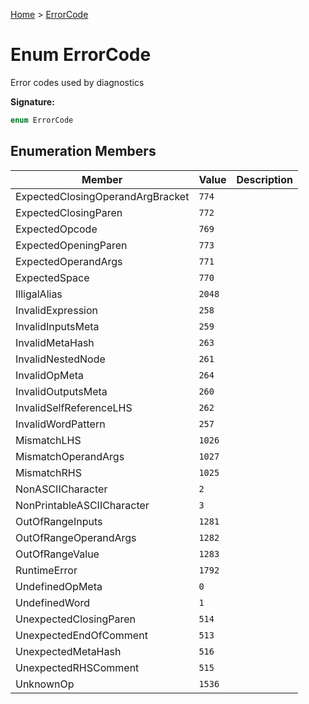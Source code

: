 [Home](../index.md) &gt; [ErrorCode](./errorcode.md)

# Enum ErrorCode

Error codes used by diagnostics

<b>Signature:</b>

```typescript
enum ErrorCode 
```

## Enumeration Members

|  Member | Value | Description |
|  --- | --- | --- |
|  ExpectedClosingOperandArgBracket | `774` |  |
|  ExpectedClosingParen | `772` |  |
|  ExpectedOpcode | `769` |  |
|  ExpectedOpeningParen | `773` |  |
|  ExpectedOperandArgs | `771` |  |
|  ExpectedSpace | `770` |  |
|  IlligalAlias | `2048` |  |
|  InvalidExpression | `258` |  |
|  InvalidInputsMeta | `259` |  |
|  InvalidMetaHash | `263` |  |
|  InvalidNestedNode | `261` |  |
|  InvalidOpMeta | `264` |  |
|  InvalidOutputsMeta | `260` |  |
|  InvalidSelfReferenceLHS | `262` |  |
|  InvalidWordPattern | `257` |  |
|  MismatchLHS | `1026` |  |
|  MismatchOperandArgs | `1027` |  |
|  MismatchRHS | `1025` |  |
|  NonASCIICharacter | `2` |  |
|  NonPrintableASCIICharacter | `3` |  |
|  OutOfRangeInputs | `1281` |  |
|  OutOfRangeOperandArgs | `1282` |  |
|  OutOfRangeValue | `1283` |  |
|  RuntimeError | `1792` |  |
|  UndefinedOpMeta | `0` |  |
|  UndefinedWord | `1` |  |
|  UnexpectedClosingParen | `514` |  |
|  UnexpectedEndOfComment | `513` |  |
|  UnexpectedMetaHash | `516` |  |
|  UnexpectedRHSComment | `515` |  |
|  UnknownOp | `1536` |  |

